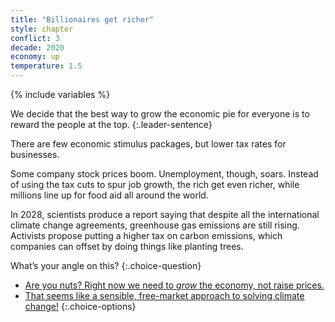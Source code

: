 ```yaml
---
title: "Billionaires get richer"
style: chapter
conflict: 3
decade: 2020
economy: up
temperature: 1.5
---
```


{% include variables %}

We decide that the best way to grow the economic pie for everyone is to reward the people at the top.
{:.leader-sentence}

There are few economic stimulus packages, but lower tax rates for businesses.

Some company stock prices boom. Unemployment, though, soars. Instead of using the tax cuts to spur job growth, the rich get even richer, while millions line up for food aid all around the world.

In 2028, scientists produce a report saying that despite all the international climate change agreements, greenhouse gas emissions are still rising. Activists propose putting a higher tax on carbon emissions, which companies can offset by doing things like planting trees.

What’s your angle on this?
{:.choice-question}

- [Are you nuts? Right now we need to *grow* the economy, not raise prices.](part-page_2030-slow-fade.html)
- [That seems like a sensible, free-market approach to solving climate change!](part-page_2030-billionaire-saviours.html)
{:.choice-options}
